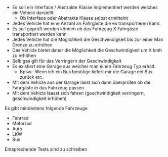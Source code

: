 - Es soll ein Interface / Abstrakte Klasse implementiert werden welches ein Vehicle darstellt.
    - Ob Interface oder Abstrakte Klasse selbst ermittelnt
- Jedes Vehicle hat eine Anzahl an Fahrgäste die es transportieren kann.
- Es soll geprüft werden können ob das Fahrzeug X Fahrgäste transportiert werden kann
- Jedes Vehicle hat die Möglichkeit die Geschwindigkeit bis zur einer Max Grenze zu erhöhen
- Das Vehicle bietet daher die Möglichkeit die Geschwindigkeit um X kmh zu erhöhen
- Selbiges gilt für das Verringern der Geschwindigkeit
- Es existiert eine Garage aus welcher man einen Fahrzeug Typ erhält.
    - Bpsw.: Wenn ich ein Bus benötige liefert mir die Garage ein Bus zurück etc.
- Mit dem Vehicle aus der Garage lässt sich dann überprüfen ob die Fahrgäste in das Fahrzeug passen
- Mit dem Vehicle läasst sich fahren (geschwindigkeit verringern, geschwindigkeit erhöhen)

Es gibt mindestens folgende Fahrzeuge

- Fahrrad
- Motorrad
- Auto
- LKW
- Bus

Entsprechende Tests sind zu schreiben
